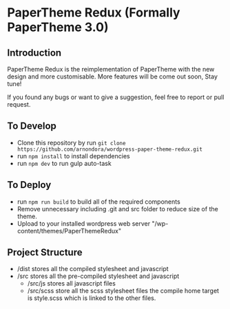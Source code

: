 # PaperTheme Redux (Formally PaperTheme 3.0)

## Introduction
PaperTheme Redux is the reimplementation of PaperTheme with the new design and more customisable. More features will be come out soon, Stay tune!

If you found any bugs or want to give a suggestion, feel free to report or pull request.

## To Develop
- Clone this repository by run `git clone https://github.com/arnondora/wordpress-paper-theme-redux.git`
- run `npm install` to install dependencies
- run `npm dev` to run gulp auto-task

## To Deploy
- run `npm run build` to build all of the required components
- Remove unnecessary including .git and src folder to reduce size of the theme.
- Upload to your installed wordpress web server "/wp-content/themes/PaperThemeRedux"

## Project Structure
- /dist stores all the compiled stylesheet and javascript
- /src stores all the pre-compiled stylesheet and javascript
  - /src/js stores all javascript files
  - /src/scss store all the scss stylesheet files the compile home target is style.scss which is linked to the other files.
